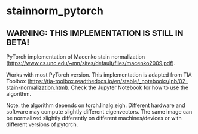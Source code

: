 # stainnorm_pytorch

## WARNING: THIS IMPLEMENTATION IS STILL IN BETA!

PyTorch implementation of Macenko stain normalization (https://www.cs.unc.edu/~mn/sites/default/files/macenko2009.pdf).

Works with most PyTorch version. This implementation is adapted from TIA Toolbox (https://tia-toolbox.readthedocs.io/en/stable/_notebooks/jnb/02-stain-normalization.html). Check the Jupyter Notebook for how to use the algorithm.

Note: the algorithm depends on torch.linalg.eigh. Different hardware and software may compute slightly different eigenvectors. The same image can be normalized slightly differently on different machines/devices or with different versions of pytorch.
